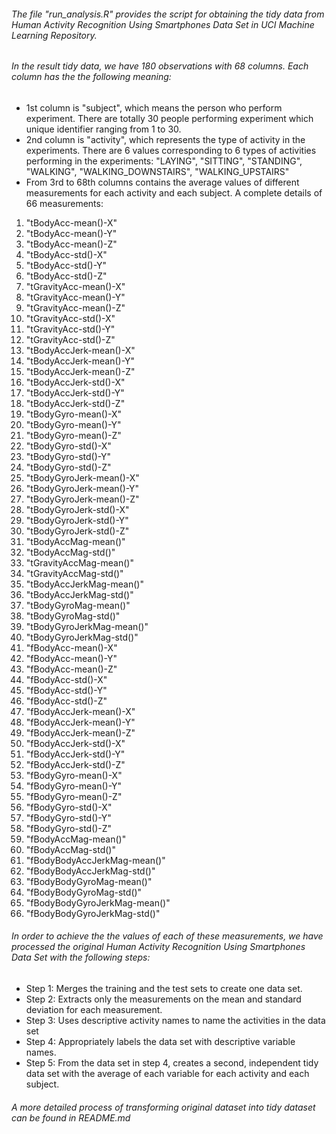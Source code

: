 ###### The file "run_analysis.R" provides the script for obtaining the tidy data from Human Activity Recognition Using Smartphones Data Set in UCI Machine Learning Repository.

###### In the result tidy data, we have 180 observations with 68 columns. Each column has the the following meaning:
* 1st column is "subject", which means the person who perform experiment. There are totally 30 people performing experiment which unique identifier ranging from 1 to 30.
* 2nd column is "activity", which represents the type of activity in the experiments. There are 6 values corresponding to 6 types of activities performing in the experiments: "LAYING", "SITTING", "STANDING", "WALKING", "WALKING_DOWNSTAIRS", "WALKING_UPSTAIRS"
* From 3rd to 68th columns contains the average values of different measurements for each activity and each subject. A complete details of 66 measurements:
1. "tBodyAcc-mean()-X"          
2. "tBodyAcc-mean()-Y"           
3. "tBodyAcc-mean()-Z"
4. "tBodyAcc-std()-X"           
5. "tBodyAcc-std()-Y"
6. "tBodyAcc-std()-Z"
7. "tGravityAcc-mean()-X"       
8. "tGravityAcc-mean()-Y"
9. "tGravityAcc-mean()-Z"
10. "tGravityAcc-std()-X"        
11. "tGravityAcc-std()-Y"
12. "tGravityAcc-std()-Z"
13. "tBodyAccJerk-mean()-X"      
14. "tBodyAccJerk-mean()-Y"
15. "tBodyAccJerk-mean()-Z"
16. "tBodyAccJerk-std()-X"       
17. "tBodyAccJerk-std()-Y"
18. "tBodyAccJerk-std()-Z"
19. "tBodyGyro-mean()-X"         
20. "tBodyGyro-mean()-Y"
21. "tBodyGyro-mean()-Z"
22. "tBodyGyro-std()-X"          
23. "tBodyGyro-std()-Y"
24. "tBodyGyro-std()-Z"
25. "tBodyGyroJerk-mean()-X"     
26. "tBodyGyroJerk-mean()-Y"
27. "tBodyGyroJerk-mean()-Z"
28. "tBodyGyroJerk-std()-X"      
29. "tBodyGyroJerk-std()-Y"
30. "tBodyGyroJerk-std()-Z"
31. "tBodyAccMag-mean()"         
32. "tBodyAccMag-std()"
33. "tGravityAccMag-mean()"
34. "tGravityAccMag-std()"       
35. "tBodyAccJerkMag-mean()"
36. "tBodyAccJerkMag-std()" 
37. "tBodyGyroMag-mean()"        
38. "tBodyGyroMag-std()"
39. "tBodyGyroJerkMag-mean()"
40. "tBodyGyroJerkMag-std()"     
41. "fBodyAcc-mean()-X"
42. "fBodyAcc-mean()-Y"
43. "fBodyAcc-mean()-Z"          
44. "fBodyAcc-std()-X"
45. "fBodyAcc-std()-Y"
46. "fBodyAcc-std()-Z"           
47. "fBodyAccJerk-mean()-X"
48. "fBodyAccJerk-mean()-Y"
49. "fBodyAccJerk-mean()-Z"      
50. "fBodyAccJerk-std()-X"
51. "fBodyAccJerk-std()-Y"
52. "fBodyAccJerk-std()-Z"       
53. "fBodyGyro-mean()-X"
54. "fBodyGyro-mean()-Y"
55. "fBodyGyro-mean()-Z"         
56. "fBodyGyro-std()-X"
57. "fBodyGyro-std()-Y"
58. "fBodyGyro-std()-Z"          
59. "fBodyAccMag-mean()"
60. "fBodyAccMag-std()"
61. "fBodyBodyAccJerkMag-mean()" 
62. "fBodyBodyAccJerkMag-std()"
63. "fBodyBodyGyroMag-mean()"
64. "fBodyBodyGyroMag-std()"     
65. "fBodyBodyGyroJerkMag-mean()"
66. "fBodyBodyGyroJerkMag-std()"

###### In order to achieve the the values of each of these measurements, we have processed the original Human Activity Recognition Using Smartphones Data Set with the following steps:
- Step 1: Merges the training and the test sets to create one data set.
- Step 2: Extracts only the measurements on the mean and standard deviation for each measurement.
- Step 3: Uses descriptive activity names to name the activities in the data set
- Step 4: Appropriately labels the data set with descriptive variable names.
- Step 5: From the data set in step 4, creates a second, independent tidy data set with the average of each variable for each activity and each subject.

###### A more detailed process of transforming original dataset into tidy dataset can be found in README.md